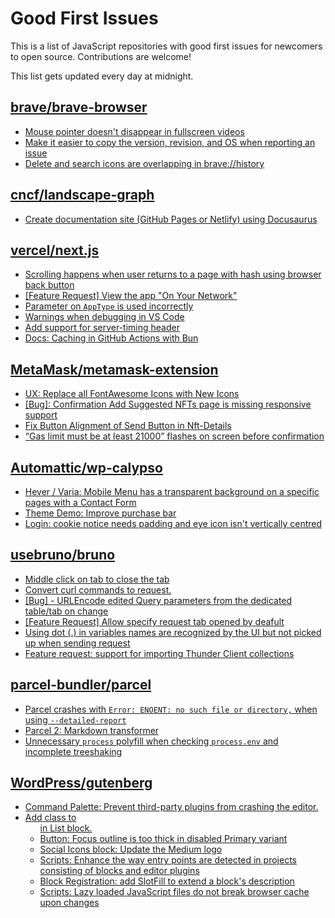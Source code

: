 # Good First Issues

This is a list of JavaScript repositories with good first issues for newcomers to open source. Contributions are welcome!

This list gets updated every day at midnight.

## [brave/brave-browser](https://github.com/brave/brave-browser)

- [Mouse pointer doesn't disappear in fullscreen videos](https://github.com/brave/brave-browser/issues/17292)
- [Make it easier to copy the version, revision, and OS when reporting an issue](https://github.com/brave/brave-browser/issues/6916)
- [Delete and search icons are overlapping in brave://history](https://github.com/brave/brave-browser/issues/32399)

## [cncf/landscape-graph](https://github.com/cncf/landscape-graph)

- [Create documentation site (GitHub Pages or Netlify) using Docusaurus](https://github.com/cncf/landscape-graph/issues/97)

## [vercel/next.js](https://github.com/vercel/next.js)

- [Scrolling happens when user returns to a page with hash using browser back button](https://github.com/vercel/next.js/issues/13653)
- [[Feature Request] View the app "On Your Network"](https://github.com/vercel/next.js/issues/11367)
- [Parameter on `AppType` is used incorrectly](https://github.com/vercel/next.js/issues/42846)
- [Warnings when debugging in VS Code](https://github.com/vercel/next.js/issues/24349)
- [Add support for server-timing header](https://github.com/vercel/next.js/issues/12382)
- [Docs: Caching in GitHub Actions with Bun](https://github.com/vercel/next.js/issues/57079)

## [MetaMask/metamask-extension](https://github.com/MetaMask/metamask-extension)

- [UX: Replace all FontAwesome Icons with New Icons](https://github.com/MetaMask/metamask-extension/issues/17475)
- [[Bug]: Confirmation Add Suggested NFTs page is missing responsive support](https://github.com/MetaMask/metamask-extension/issues/20975)
- [Fix Button Alignment of Send Button in Nft-Details](https://github.com/MetaMask/metamask-extension/issues/20050)
- [“Gas limit must be at least 21000” flashes on screen before confirmation](https://github.com/MetaMask/metamask-extension/issues/9345)

## [Automattic/wp-calypso](https://github.com/Automattic/wp-calypso)

- [Hever / Varia: Mobile Menu has a transparent background on a specific pages with a Contact Form](https://github.com/Automattic/wp-calypso/issues/72288)
- [Theme Demo: Improve purchase bar](https://github.com/Automattic/wp-calypso/issues/85539)
- [Login: cookie notice needs padding and eye icon isn't vertically centred](https://github.com/Automattic/wp-calypso/issues/65961)

## [usebruno/bruno](https://github.com/usebruno/bruno)

- [Middle click on tab to close the tab](https://github.com/usebruno/bruno/issues/485)
- [Convert curl commands to request.](https://github.com/usebruno/bruno/issues/338)
- [[Bug] - URLEncode edited Query parameters from the dedicated table/tab on change](https://github.com/usebruno/bruno/issues/732)
- [[Feature Request] Allow specify request tab opened by deafult](https://github.com/usebruno/bruno/issues/332)
- [Using dot (.) in variables names are recognized by the UI but not picked up when sending request](https://github.com/usebruno/bruno/issues/345)
- [Feature request: support for importing Thunder Client collections](https://github.com/usebruno/bruno/issues/511)

## [parcel-bundler/parcel](https://github.com/parcel-bundler/parcel)

- [Parcel crashes with `Error: ENOENT: no such file or directory,` when using `--detailed-report`](https://github.com/parcel-bundler/parcel/issues/7816)
- [Parcel 2: Markdown transformer](https://github.com/parcel-bundler/parcel/issues/3357)
- [Unnecessary `process` polyfill when checking `process.env` and incomplete treeshaking](https://github.com/parcel-bundler/parcel/issues/8156)

## [WordPress/gutenberg](https://github.com/WordPress/gutenberg)

- [Command Palette: Prevent third-party plugins from crashing the editor.](https://github.com/WordPress/gutenberg/issues/58939)
- [Add class to <ul> in List block.](https://github.com/WordPress/gutenberg/issues/12420)
- [Button: Focus outline is too thick in disabled Primary variant](https://github.com/WordPress/gutenberg/issues/58632)
- [Social Icons block: Update the Medium logo](https://github.com/WordPress/gutenberg/issues/57064)
- [Scripts: Enhance the way entry points are detected in projects consisting of blocks and editor plugins](https://github.com/WordPress/gutenberg/issues/55936)
- [Block Registration: add SlotFill to extend a block's description](https://github.com/WordPress/gutenberg/issues/49887)
- [Scripts: Lazy loaded JavaScript files do not break browser cache upon changes](https://github.com/WordPress/gutenberg/issues/55397)

